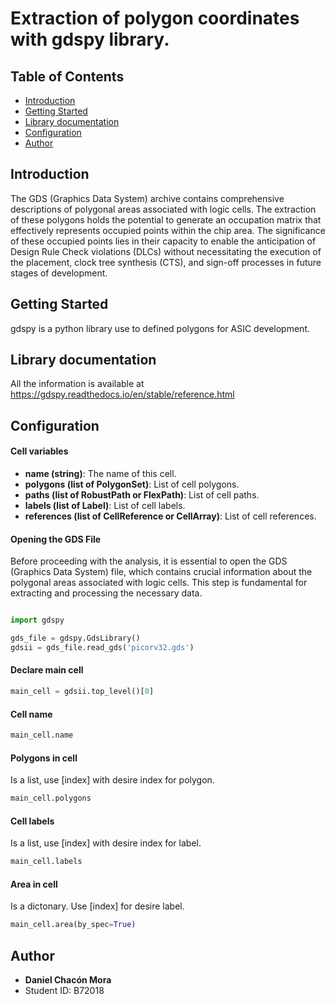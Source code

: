 # Extraction of polygon coordinates with gdspy library.

## Table of Contents
- [Introduction](#introduction)
- [Getting Started](#getting-started)
- [Library documentation](#library-documentation)
- [Configuration](#configuration)
- [Author](#author)

## Introduction
The GDS (Graphics Data System) archive contains comprehensive descriptions of polygonal areas associated with logic cells. The extraction of these polygons holds the potential to generate an occupation matrix that effectively represents occupied points within the chip area. The significance of these occupied points lies in their capacity to enable the anticipation of Design Rule Check violations (DLCs) without necessitating the execution of the placement, clock tree synthesis (CTS), and sign-off processes in future stages of development.

## Getting Started
gdspy is a python library use to defined polygons for ASIC development. 

## Library documentation

All the information is available at https://gdspy.readthedocs.io/en/stable/reference.html

## Configuration

#### Cell variables

- **name (string)**: The name of this cell.
- **polygons (list of PolygonSet)**: List of cell polygons.
- **paths (list of RobustPath or FlexPath)**: List of cell paths.
- **labels (list of Label)**: List of cell labels.
- **references (list of CellReference or CellArray)**: List of cell references.


#### Opening the GDS File

Before proceeding with the analysis, it is essential to open the GDS (Graphics Data System) file, which contains crucial information about the polygonal areas associated with logic cells. This step is fundamental for extracting and processing the necessary data.

```python

import gdspy

gds_file = gdspy.GdsLibrary()
gdsii = gds_file.read_gds('picorv32.gds')

```

#### Declare main cell


```python
main_cell = gdsii.top_level()[0] 
```

#### Cell name

```python
main_cell.name
```

#### Polygons in cell

Is a list, use [index] with desire index for polygon.


```python
main_cell.polygons
```

#### Cell labels

Is a list, use [index] with desire index for label.


```python
main_cell.labels
```

#### Area in cell 

Is a dictonary. Use [index] for desire label.

```python
main_cell.area(by_spec=True)
```


## Author

- **Daniel Chacón Mora**
- Student ID: B72018
